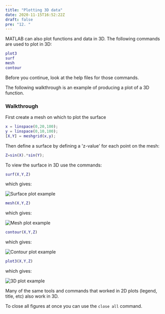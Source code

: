 ```yaml
---
title: "Plotting 3D data"
date: 2020-11-15T16:52:22Z
draft: false
pre: "12. "
---
```


MATLAB can also plot functions and data in 3D.
The following commands are used to plot in 3D:

```matlab
plot3
surf
mesh
contour
```

Before you continue, look at the help files for those commands.

The following walkthrough is an example of producing a plot of a 3D function.

### Walkthrough

First create a mesh on which to plot the surface

```matlab
x = linspace(0,20,100);
y = linspace(0,10,100);
[X,Y] = meshgrid(x,y);
```

Then define a surface by defining a 'z-value' for each point on the mesh:

```matlab
Z=sin(X).*sin(Y);
```

To view the surface in 3D use the commands:

```matlab
surf(X,Y,Z)
```

which gives:

![Surface plot example](/ScientificComputingInMatlab/images/unit_01/1_12_1.png?classes=matlab-screenshot-40)

```matlab
mesh(X,Y,Z)
```

which gives:

![Mesh plot example](/ScientificComputingInMatlab/images/unit_01/1_12_2.png?classes=matlab-screenshot-40)

```matlab
contour(X,Y,Z)
```

which gives:

![Contour plot example](/ScientificComputingInMatlab/images/unit_01/1_12_3.png?classes=matlab-screenshot-40)

```matlab
plot3(X,Y,Z)
```

which gives:

![3D plot example](/ScientificComputingInMatlab/images/unit_01/1_12_4.png?classes=matlab-screenshot-40)

Many of the same tools and commands that worked in 2D plots (legend, title, etc) also work in 3D.

To close all figures at once you can use the `close all` command.
